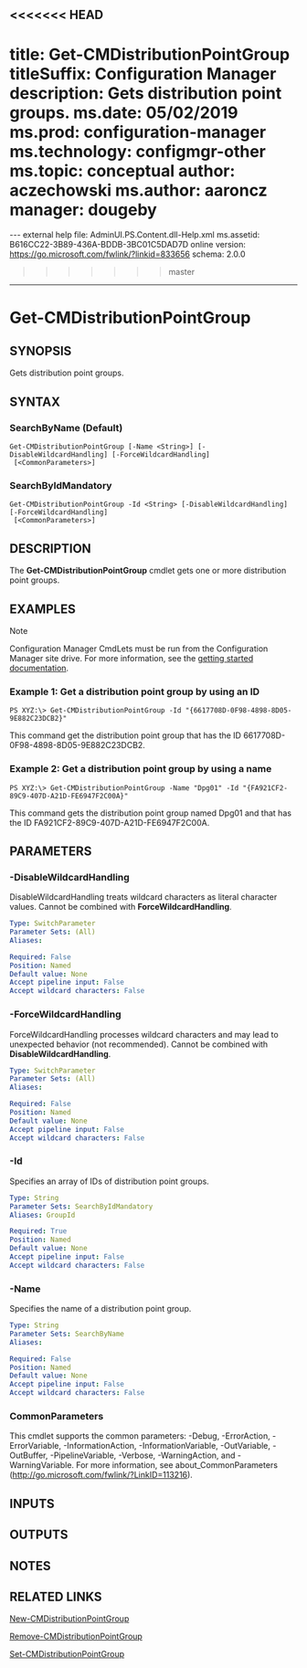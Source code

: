 <<<<<<< HEAD
---
title: Get-CMDistributionPointGroup
titleSuffix: Configuration Manager
description: Gets distribution point groups.
ms.date: 05/02/2019
ms.prod: configuration-manager
ms.technology: configmgr-other
ms.topic: conceptual
author: aczechowski
ms.author: aaroncz
manager: dougeby
=======
﻿---
external help file: AdminUI.PS.Content.dll-Help.xml
ms.assetid: B616CC22-3B89-436A-BDDB-3BC01C5DAD7D
online version: https://go.microsoft.com/fwlink/?linkid=833656
schema: 2.0.0
>>>>>>> master
---

# Get-CMDistributionPointGroup

## SYNOPSIS
Gets distribution point groups.

## SYNTAX

### SearchByName (Default)
```
Get-CMDistributionPointGroup [-Name <String>] [-DisableWildcardHandling] [-ForceWildcardHandling]
 [<CommonParameters>]
```

### SearchByIdMandatory
```
Get-CMDistributionPointGroup -Id <String> [-DisableWildcardHandling] [-ForceWildcardHandling]
 [<CommonParameters>]
```

## DESCRIPTION
The **Get-CMDistributionPointGroup** cmdlet gets one or more distribution point groups.

## EXAMPLES

> [!NOTE]
> Configuration Manager CmdLets must be run from the Configuration Manager site drive. For more information, see the [getting started documentation](https://docs.microsoft.com/powershell/sccm/overview).


### Example 1: Get a distribution point group by using an ID
```
PS XYZ:\> Get-CMDistributionPointGroup -Id "{6617708D-0F98-4898-8D05-9E882C23DCB2}"
```

This command get the distribution point group that has the ID 6617708D-0F98-4898-8D05-9E882C23DCB2.

### Example 2: Get a distribution point group by using a name
```
PS XYZ:\> Get-CMDistributionPointGroup -Name "Dpg01" -Id "{FA921CF2-89C9-407D-A21D-FE6947F2C00A}"
```

This command gets the distribution point group named Dpg01 and that has the ID FA921CF2-89C9-407D-A21D-FE6947F2C00A.

## PARAMETERS

### -DisableWildcardHandling
DisableWildcardHandling treats wildcard characters as literal character values. Cannot be combined with **ForceWildcardHandling**.

```yaml
Type: SwitchParameter
Parameter Sets: (All)
Aliases: 

Required: False
Position: Named
Default value: None
Accept pipeline input: False
Accept wildcard characters: False
```

### -ForceWildcardHandling
ForceWildcardHandling processes wildcard characters and may lead to unexpected behavior (not recommended). Cannot be combined with **DisableWildcardHandling**.

```yaml
Type: SwitchParameter
Parameter Sets: (All)
Aliases: 

Required: False
Position: Named
Default value: None
Accept pipeline input: False
Accept wildcard characters: False
```

### -Id
Specifies an array of IDs of distribution point groups.

```yaml
Type: String
Parameter Sets: SearchByIdMandatory
Aliases: GroupId

Required: True
Position: Named
Default value: None
Accept pipeline input: False
Accept wildcard characters: False
```

### -Name
Specifies the name of a distribution point group.

```yaml
Type: String
Parameter Sets: SearchByName
Aliases: 

Required: False
Position: Named
Default value: None
Accept pipeline input: False
Accept wildcard characters: False
```

### CommonParameters
This cmdlet supports the common parameters: -Debug, -ErrorAction, -ErrorVariable, -InformationAction, -InformationVariable, -OutVariable, -OutBuffer, -PipelineVariable, -Verbose, -WarningAction, and -WarningVariable. For more information, see about_CommonParameters (http://go.microsoft.com/fwlink/?LinkID=113216).

## INPUTS

## OUTPUTS

## NOTES

## RELATED LINKS

[New-CMDistributionPointGroup](New-CMDistributionPointGroup.md)

[Remove-CMDistributionPointGroup](Remove-CMDistributionPointGroup.md)

[Set-CMDistributionPointGroup](Set-CMDistributionPointGroup.md)


